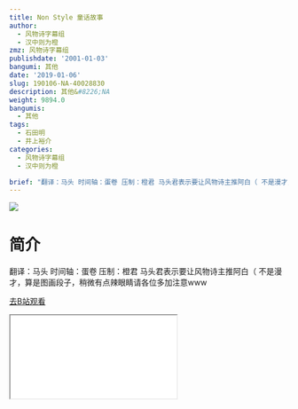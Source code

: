 ```yaml
---
title: Non Style 童话故事
author:
  - 风物诗字幕组
  - 汉中则为橙
zmz: 风物诗字幕组
publishdate: '2001-01-03'
bangumi: 其他
date: '2019-01-06'
slug: 190106-NA-40028830
description: 其他&#8226;NA
weight: 9894.0
bangumis:
  - 其他
tags:
  - 石田明
  - 井上裕介
categories:
  - 风物诗字幕组
  - 汉中则为橙

brief: "翻译：马头 时间轴：蛋卷 压制：橙君 马头君表示要让风物诗主推阿白（ 不是漫才，算是图画段子，稍微有点辣眼睛请各位多加注意www"
---
```

![](https://i.imgur.com/eAUktjH.jpg)
# 简介  
翻译：马头 时间轴：蛋卷 压制：橙君
马头君表示要让风物诗主推阿白（
不是漫才，算是图画段子，稍微有点辣眼睛请各位多加注意www  

[去B站观看](https://www.bilibili.com/video/av40028830/)
<div class ="resp-container"><iframe class="testiframe" src="//player.bilibili.com/player.html?aid=40028830"", scrolling="no", allowfullscreen="true" > </iframe></div> 
